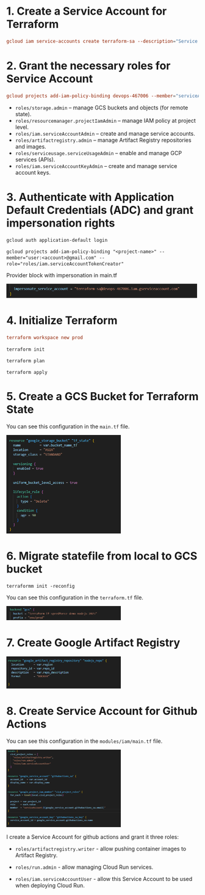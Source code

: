 # 1. Create a Service Account for Terraform

```conf
gcloud iam service-accounts create terraform-sa --description="Service Account for Terraform" --display-name="terraform-sa"
```

# 2. Grant the necessary roles for Service Account 

```conf
gcloud projects add-iam-policy-binding devops-467006 --member="serviceAccount:terraform-sa@devops-467006.iam.gserviceaccount.com" --role="roles/storage.admin" --role="roles/resourcemanager.projectIamAdmin" --role="roles/iam.serviceAccountAdmin" --role="roles/artifactregistry.admin" --role="roles/serviceusage.serviceUsageAdmin" --role="roles/iam.serviceAccountKeyAdmin"
```

- `roles/storage.admin` – manage GCS buckets and objects (for remote state).  
- `roles/resourcemanager.projectIamAdmin` – manage IAM policy at project level.  
- `roles/iam.serviceAccountAdmin` – create and manage service accounts.  
- `roles/artifactregistry.admin` – manage Artifact Registry repositories and images.  
- `roles/serviceusage.serviceUsageAdmin` – enable and manage GCP services (APIs).  
- `roles/iam.serviceAccountKeyAdmin` – create and manage service account keys.

# 3. Authenticate with Application Default Credentials (ADC) and grant impersonation rights

```config
gcloud auth application-default login
```

```config
gcloud projects add-iam-policy-binding "<project-name>" --member="user:<account>@gmail.com" --role="roles/iam.serviceAccountTokenCreator"
```

Provider block with impersonation in main.tf

<img src="./image/serviceaccount.png" alt="serviceaccount" width="500"/>


# 4. Initialize Terraform

```conf
terraform workspace new prod
```

```config
terraform init
```

```config
terraform plan
```

```config
terraform apply
```

# 5. Create a GCS Bucket for Terraform State

You can see this configuration in the `main.tf` file.

<img src="./image/gcs.png" alt="gcs" width="300"/>

# 6. Migrate statefile from local to GCS bucket

```config
terraformm init -reconfig
```

You can see this configuration in the `terraform.tf` file.

<img src="./image/bucket-statefile.png" alt="Bucket for Statefile" width="300"/>

# 7. Create Google Artifact Registry

<img src="./image/artifact.png" alt="artifact" width="300"/>

# 8. Create Service Account for Github Actions

You can see this configuration in the `modules/iam/main.tf` file.

<img src="./image/iam.png" alt="iam" width="300"/>

I create a Service Account for github actions and grant it three roles:

- `roles/artifactregistry.writer` - allow pushing container images to Artifact Registry.

- `roles/run.admin` - allow managing Cloud Run services.

- `roles/iam.serviceAccountUser` - allow this Service Account to be used when deploying Cloud Run.